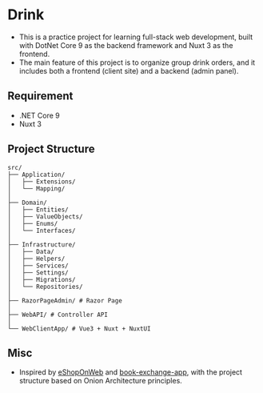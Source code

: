 # Drink
* This is a practice project for learning full-stack web development, built with DotNet Core 9 as the backend framework and Nuxt 3 as the frontend.
* The main feature of this project is to organize group drink orders, and it includes both a frontend (client site) and a backend (admin panel).

## Requirement
* .NET Core 9
* Nuxt 3

## Project Structure
````
src/
├── Application/
│   ├── Extensions/
│   └── Mapping/
│
├── Domain/
│   ├── Entities/
│   ├── ValueObjects/
│   ├── Enums/
│   └── Interfaces/
│
├── Infrastructure/
│   ├── Data/
│   ├── Helpers/
│   ├── Services/
│   ├── Settings/
│   ├── Migrations/
│   └── Repositories/
│
├── RazorPageAdmin/ # Razor Page
│
├── WebAPI/ # Controller API
│
└── WebClientApp/ # Vue3 + Nuxt + NuxtUI

````

## Misc
* Inspired by [eShopOnWeb](https://github.com/dotnet-architecture/eShopOnWeb) and [book-exchange-app](https://github.com/dimatrubca/book-exchange-app), with the project structure based on Onion Architecture principles.
